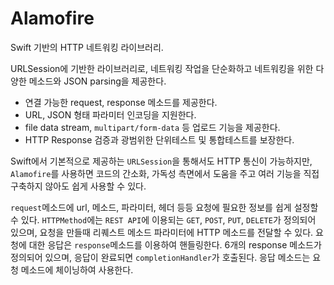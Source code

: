 # Alamofire
Swift 기반의 HTTP 네트워킹 라이브러리.

URLSession에 기반한 라이브러리로, 네트워킹 작업을 단순화하고 네트워킹을 위한 다양한 메소드와 JSON parsing을 제공한다.
- 연결 가능한 request, response 메소드를 제공한다.
- URL, JSON 형태 파라미터 인코딩을 지원한다.
- file data stream, `multipart/form-data` 등 업로드 기능을 제공한다.
- HTTP Response 검증과 광범위한 단위테스트 및 통합테스트를 보장한다.

Swift에서 기본적으로 제공하는 `URLSession`을 통해서도 HTTP 통신이 가능하지만, `Alamofire`를 사용하면 코드의 간소화, 가독성 측면에서 도움을 주고 여러 기능을 직접 구축하지 않아도 쉽게 사용할 수 있다.

`request`메소드에 url, 메소드, 파라미터, 헤더 등등 요청에 필요한 정보를 쉽게 설정할 수 있다. `HTTPMethod`에는 `REST API`에 이용되는 `GET`, `POST`, `PUT`, `DELETE`가 정의되어 있으며, 요청을 만들때 리퀘스트 메소드 파라미터에 HTTP 메소드를 전달할 수 있다. 요청에 대한 응답은 `response`메소드를 이용하여 핸들링한다. 6개의 response 메소드가 정의되어 있으며, 응답이 완료되면 `completionHandler`가 호출된다. 응답 메소드는 요청 메소드에 체이닝하여 사용한다.